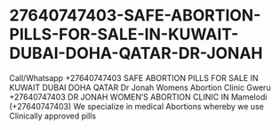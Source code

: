 # 27640747403-SAFE-ABORTION-PILLS-FOR-SALE-IN-KUWAIT-DUBAI-DOHA-QATAR-DR-JONAH
 Call/Whatsapp +27640747403 SAFE ABORTION PILLS FOR SALE IN KUWAIT DUBAI DOHA QATAR Dr Jonah Womens Abortion Clinic Gweru +27640747403 DR JONAH WOMEN’S ABORTION CLINIC IN Mamelodi  (+27640747403) We specialize in medical Abortions whereby we use Clinically approved pills  
